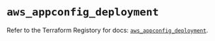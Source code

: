 # `aws_appconfig_deployment`

Refer to the Terraform Registory for docs: [`aws_appconfig_deployment`](https://registry.terraform.io/providers/hashicorp/aws/5.22.0/docs/resources/appconfig_deployment).
